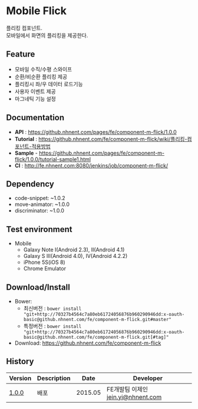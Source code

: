 Mobile Flick
===============
플리킹 컴포넌트.<br>모바일에서 화면의 플리킹을 제공한다.

## Feature
* 모바일 수직/수평 스와이프
* 순환/비순환 플리킹 제공
* 플리킹시 좌/우 데이터 로드기능
* 사용자 이벤트 제공
* 마그네틱 기능 설정

## Documentation
* **API** : https://github.nhnent.com/pages/fe/component-m-flick/1.0.0
* **Tutorial** : https://github.nhnent.com/fe/component-m-flick/wiki/플리킹-컴포넌트-적용방법
* **Sample** - https://github.nhnent.com/pages/fe/component-m-flick/1.0.0/tutorial-sample1.html
* **CI** : http://fe.nhnent.com:8080/jenkins/job/component-m-flick/



## Dependency
* code-snippet: ~1.0.2
* move-animator: ~1.0.0
* discriminator: ~1.0.0

## Test environment
* Mobile
	* Galaxy Note I(Android 2.3), II(Android 4.1)
	* Galaxy S III(Android 4.0), IV(Android 4.2.2)
	* iPhone 5S(iOS 8)
	* Chrome Emulator


## Download/Install
* Bower:
   * 최신버전 : `bower install "git+http://70327b4564c7a80eb61724056876b960290946dd:x-oauth-basic@github.nhnent.com/fe/component-m-flick.git#master"`
   * 특정버전 : `bower install "git+http://70327b4564c7a80eb61724056876b960290946dd:x-oauth-basic@github.nhnent.com/fe/component-m-flick.git[#tag]"`
* Download: https://github.nhnent.com/fe/component-m-flick

## History
| Version | Description | Date | Developer |
| ---- | ---- | ---- | ---- |
| <a href="https://github.nhnent.com/pages/fe/component-m-flick/1.0.0">1.0.0</a> | 배포 | 2015.05 | FE개발팀 이제인 <jein.yi@nhnent.com> |

